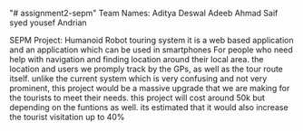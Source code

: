 "# assignment2-sepm" 
Team Names:
Aditya Deswal
Adeeb Ahmad
Saif syed
yousef
Andrian

SEPM Project: Humanoid Robot touring system
it is a web based application and an application which can be used in smartphones For people who need help with navigation and finding location around their local 
area.
the location and users we promply track by the GPs, as well as the tour route itself. unlike the current system which is very confusing and not very prominent, this project would be a massive upgrade that we are making for the tourists to meet their needs. this project will cost around 50k but depending on the funtions as well. its estimated that it would also increase the tourist visitation up to 40%
